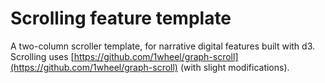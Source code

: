 # Scrolling feature template

A two-column scroller template, for narrative digital features built with d3. Scrolling uses [https://github.com/1wheel/graph-scroll](https://github.com/1wheel/graph-scroll) (with slight modifications).